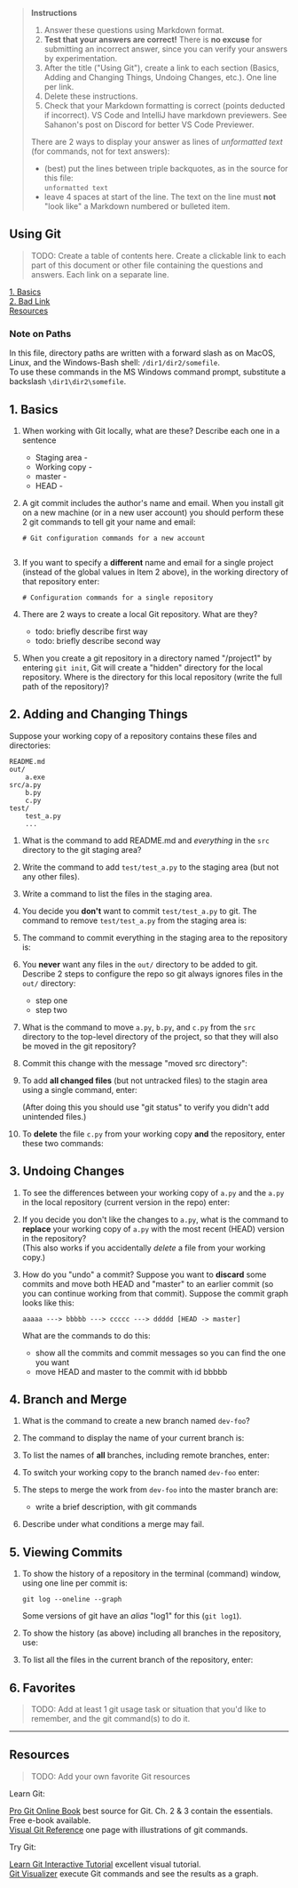 > **Instructions**
> 
> 1. Answer these questions using Markdown format.   
> 2. **Test that your answers are correct!** There is **no excuse** for submitting an incorrect answer, since you can verify your answers by experimentation.    
> 3. After the title ("Using Git"), create a link to each section (Basics, Adding and Changing Things, Undoing Changes, etc.). One line per link.     
> 4. Delete these instructions.    
> 5. Check that your Markdown formatting is correct (points deducted if incorrect).  VS Code and IntelliJ have markdown previewers. See Sahanon's post on Discord for better VS Code Previewer.
> 
> There are 2 ways to display your answer as lines of *unformatted text* (for commands, not for text answers):
> - (best) put the lines between triple backquotes, as in the source for this file:    
    ```
    unformatted text
    ```
> - leave 4 spaces at start of the line. The text on the line must **not** "look like" a Markdown numbered or bulleted item.

## Using Git

> TODO: Create a table of contents here.  Create a clickable link to each part of this document or other file containing the questions and answers. Each link on a separate line.

[1. Basics](#1-basics)    
[2. Bad Link](#2-fix-this)    
[Resources](#resources)

### Note on Paths

In this file, directory paths are written with a forward slash as on MacOS, Linux, and the Windows-Bash shell: `/dir1/dir2/somefile`.    
To use these commands in the MS Windows command prompt, substitute a backslash `\dir1\dir2\somefile`.


## 1. Basics

1. When working with Git locally, what are these?  Describe each one in a sentence
   * Staging area -
   * Working copy -
   * master -
   * HEAD -

2. A git commit includes the author's name and email.  When you install git on a new machine (or in a new user account) you should perform these 2  git commands to tell git your name and email:
   ```
   # Git configuration commands for a new account


   ```
3. If you want to specify a **different** name and email for a single project (instead of the global values in Item 2 above), in the working directory of that repository enter:
    ```
    # Configuration commands for a single repository

    ``` 
4. There are 2 ways to create a local Git repository.  What are they?
   - todo: briefly describe first way
   - todo: briefly describe second way

5. When you create a git repository in a directory named "/project1" by entering `git init`, Git will create a "hidden" directory for the local repository.  Where is the directory for this local repository (write the full path of the repository)?



## 2. Adding and Changing Things

Suppose your working copy of a repository contains these files and directories:
```
README.md
out/
    a.exe
src/a.py
    b.py
    c.py
test/
    test_a.py
    ...
```     

1. What is the command to add README.md and *everything* in the `src` directory to the git staging area?


2. Write the command to add `test/test_a.py` to the staging area (but not any other files).


3. Write a command to list the files in the staging area.



4. You decide you **don't** want to commit `test/test_a.py` to git.  The command to remove `test/test_a.py` from the staging area is:


5. The command to commit everything in the staging area to the repository is:



6. You **never** want any files in the `out/` directory to be added to git. Describe 2 steps to configure the repo so git always ignores files in the `out/` directory:
   - step one
   - step two

7. What is the command to move `a.py`, `b.py`, and `c.py` from the `src` directory to the top-level directory of the project, so that they will also be moved in the git repository?


8. Commit this change with the message "moved src directory":


9. To add **all changed files** (but not untracked files) to the stagin area using a single command, enter:

    (After doing this you should use "git status" to verify you didn't add unintended files.)

10. To **delete** the file `c.py` from your working copy **and** the repository, enter these two commands:



## 3. Undoing Changes

1. To see the differences between your working copy of `a.py` and the `a.py` in the local repository (current version in the repo) enter:


2. If you decide you don't like the changes to `a.py`, what is the command to **replace** your working copy of `a.py` with the most recent (HEAD) version in the repository?    
   (This also works if you accidentally *delete* a file from your working copy.)


3. How do you "undo" a commit? Suppose you want to **discard** some commits and move both HEAD and "master" to an earlier commit (so you can continue working from that commit).  Suppose the commit graph looks like this:
   ```
   aaaaa ---> bbbbb ---> ccccc ---> ddddd [HEAD -> master]
   ``` 
   What are the commands to do this:
   - show all the commits and commit messages so you can find the one you want
   - move HEAD and master to the commit with id bbbbb


 

## 4. Branch and Merge

1. What is the command to create a new branch named `dev-foo`?
 

2. The command to display the name of your current branch is:



3. To list the names of **all** branches, including remote branches, enter:



4. To switch your working copy to the branch named `dev-foo` enter:


5. The steps to merge the work from `dev-foo` into the master branch are:
   - write a brief description, with git commands


6. Describe under what conditions a merge may fail.



## 5. Viewing Commits

1. To show the history of a repository in the terminal (command) window, using one line per commit is:
   ```
   git log --oneline --graph
   ```
   Some versions of git have an *alias* "log1" for this (`git log1`).

2. To show the history (as above) including all branches in the repository, use:


3. To list all the files in the current branch of the repository, enter:


## 6. Favorites

> TODO: Add at least 1 git usage task or situation that you'd like to remember, and the git command(s) to do it.


---
## Resources

> TODO: Add your own favorite Git resources

Learn Git:

[Pro Git Online Book][ProGit] best source for Git. Ch. 2 & 3 contain the essentials. Free e-book available.     
[Visual Git Reference](https://marklodato.github.io/visual-git-guide) one page with illustrations of git commands.

Try Git:

[Learn Git Interactive Tutorial][LearnGitInteractive] excellent visual tutorial.   
[Git Visualizer][VisualizeGit] execute Git commands and see the results as a graph.    

[ProGit]: https://www.git-scm.com/book/en/v2 "Pro Git online book on Git-scm.com"
[ProGitPdf]: https://progit2.s3.amazonaws.com/en/2016-03-22-f3531/progit-en.1084.pdf "Pro Git v.2 PDF on AWS. Longer, book format."
[LearnGitInteractive]: https://learngitbranching.js.org "Interactive graphical git tutorial"
[VisualizeGit]: http://git-school.github.io/visualizing-git/ "Online tools draws a graph of commits in a repo as you type"
